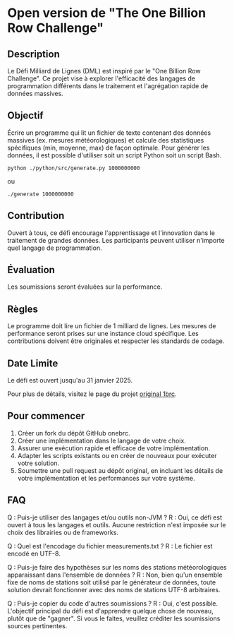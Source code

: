 # Open version de "The One Billion Row Challenge"

## Description

Le Défi Milliard de Lignes (DML) est inspiré par le "One Billion Row Challenge".
Ce projet vise à explorer l'efficacité des langages de programmation différents dans le traitement et l'agrégation rapide de données massives.

## Objectif

Écrire un programme qui lit un fichier de texte contenant des données massives (ex. mesures météorologiques) et calcule des statistiques spécifiques (min, moyenne, max) de façon optimale.
Pour générer les données, il est possible d'utiliser soit un script Python soit un script Bash.

```
python ./python/src/generate.py 1000000000
```

ou

```
./generate 1000000000
```

## Contribution

Ouvert à tous, ce défi encourage l'apprentissage et l'innovation dans le traitement de grandes données. Les participants peuvent utiliser n'importe quel langage de programmation.

## Évaluation

Les soumissions seront évaluées sur la performance.

## Règles

Le programme doit lire un fichier de 1 milliard de lignes.
Les mesures de performance seront prises sur une instance cloud spécifique.
Les contributions doivent être originales et respecter les standards de codage.

## Date Limite

Le défi est ouvert jusqu'au 31 janvier 2025.

Pour plus de détails, visitez le page du projet [original 1brc](https://github.com/gunnarmorling/1brc).

## Pour commencer

1. Créer un fork du dépôt GitHub onebrc.
2. Créer une implémentation dans le langage de votre choix.
3. Assurer une exécution rapide et efficace de votre implémentation.
4. Adapter les scripts existants ou en créer de nouveaux pour exécuter votre solution.
5. Soumettre une pull request au dépôt original, en incluant les détails de votre implémentation et les performances sur votre système.

## FAQ

Q : Puis-je utiliser des langages et/ou outils non-JVM ?
R : Oui, ce défi est ouvert à tous les langages et outils. Aucune restriction n'est imposée sur le choix des librairies ou de frameworks.

Q : Quel est l'encodage du fichier measurements.txt ?
R : Le fichier est encodé en UTF-8.

Q : Puis-je faire des hypothèses sur les noms des stations météorologiques apparaissant dans l'ensemble de données ?
R : Non, bien qu'un ensemble fixe de noms de stations soit utilisé par le générateur de données, toute solution devrait fonctionner avec des noms de stations UTF-8 arbitraires.

Q : Puis-je copier du code d'autres soumissions ?
R : Oui, c'est possible. L'objectif principal du défi est d'apprendre quelque chose de nouveau, plutôt que de "gagner". Si vous le faites, veuillez créditer les soumissions sources pertinentes.
